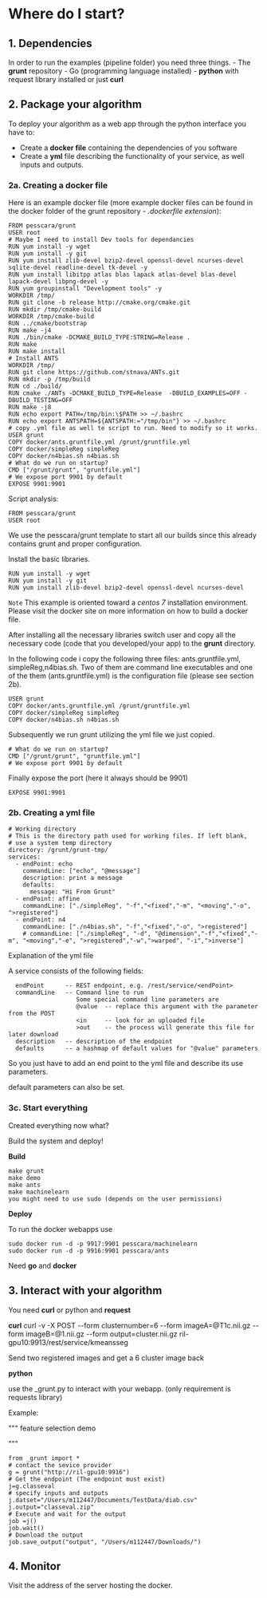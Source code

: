 # Where do I start?

## 1. Dependencies

In order to run the examples (pipeline folder) you need three things.
    - The **grunt** repository 
    - Go (programming language installed)
    - **python** with request library installed or just **curl**

## 2. Package your algorithm

To deploy your algorithm as a web app through the python interface you have to:
- Create a **docker file** containing the dependencies of you software
- Create a **yml** file describing the functionality of your service, as well inputs and outputs.

### 2a. Creating a docker file

Here is an example docker file (more example docker files can be found in the docker folder of the grunt repository - *.dockerfile extension*):

    FROM pesscara/grunt
    USER root
    # Maybe I need to install Dev tools for dependancies
    RUN yum install -y wget
    RUN yum install -y git
    RUN yum install zlib-devel bzip2-devel openssl-devel ncurses-devel sqlite-devel readline-devel tk-devel -y
    RUN yum install libitpp atlas blas lapack atlas-devel blas-devel lapack-devel libpng-devel -y
    RUN yum groupinstall "Development tools" -y
    WORKDIR /tmp/
    RUN git clone -b release http://cmake.org/cmake.git
    RUN mkdir /tmp/cmake-build
    WORKDIR /tmp/cmake-build
    RUN ../cmake/bootstrap
    RUN make -j4
    RUN ./bin/cmake -DCMAKE_BUILD_TYPE:STRING=Release .
    RUN make
    RUN make install
    # Install ANTS
    WORKDIR /tmp/
    RUN git clone https://github.com/stnava/ANTs.git
    RUN mkdir -p /tmp/build
    RUN cd ./build/
    RUN cmake ./ANTs -DCMAKE_BUILD_TYPE=Release  -DBUILD_EXAMPLES=OFF -DBUILD_TESTING=OFF
    RUN make -j8
    RUN echo export PATH=/tmp/bin:\$PATH >> ~/.bashrc
    RUN echo export ANTSPATH=${ANTSPATH:="/tmp/bin"} >> ~/.bashrc
    # copy .yml file as well te script to run. Need to modify so it works.
    USER grunt
    COPY docker/ants.gruntfile.yml /grunt/gruntfile.yml
    COPY docker/simpleReg simpleReg
    COPY docker/n4bias.sh n4bias.sh
    # What do we run on startup?
    CMD ["/grunt/grunt", "gruntfile.yml"]
    # We expose port 9901 by default
    EXPOSE 9901:9901

Script analysis: 

    FROM pesscara/grunt
    USER root

We use the pesscara/grunt template to start all our builds since this already contains grunt and proper configuration.

Install the basic libraries. 

    RUN yum install -y wget
    RUN yum install -y git
    RUN yum install zlib-devel bzip2-devel openssl-devel ncurses-devel 


`Note` This example is oriented toward a *centos 7* installation environment. 
Please visit the docker site on more information on how to build a docker file. 

After installing all the necessary libraries  switch user and copy all the necessary code (code that you developed/your app) to the **grunt** directory.

In the following code i copy the following three files: ants.gruntfile.yml, simpleReg,n4bias.sh. Two of them are command line executables and one of the them (ants.gruntfile.yml) is the configuration file (please see section 2b).

    USER grunt
    COPY docker/ants.gruntfile.yml /grunt/gruntfile.yml
    COPY docker/simpleReg simpleReg
    COPY docker/n4bias.sh n4bias.sh

Subsequently we run grunt utilizing the yml file we just copied. 

    # What do we run on startup?
    CMD ["/grunt/grunt", "gruntfile.yml"]
    # We expose port 9901 by default

Finally expose the port (here it always should be 9901)

    EXPOSE 9901:9901

### 2b. Creating a yml file

    # Working directory
    # This is the directory path used for working files. If left blank,
    # use a system temp directory
    directory: /grunt/grunt-tmp/
    services:
      - endPoint: echo
        commandLine: ["echo", "@message"]
        description: print a message
        defaults:
          message: "Hi From Grunt"
      - endPoint: affine
        commandLine: ["./simpleReg", "-f","<fixed","-m", "<moving","-o", ">registered"]
      - endPoint: n4
        commandLine: ["./n4bias.sh", "-f","<fixed","-o", ">registered"]
        # commandLine: ["./simpleReg", "-d", "@dimension","-f","<fixed","-m", "<moving","-e", ">registered","-w",">warped", "-i",">inverse"]


Explanation of the yml file 

A service consists of the following fields:

      endPoint      -- REST endpoint, e.g. /rest/service/<endPoint>
      commandLine   -- Command line to run
                       Some special command line parameters are
                       @value  -- replace this argument with the parameter from the POST
                       <in     -- look for an uploaded file
                       >out    -- the process will generate this file for later download
      description   -- description of the endpoint
      defaults      -- a hashmap of default values for "@value" parameters

So you just have to add an end point to the yml file and describe its use parameters. 

default parameters can also be set. 

### 3c. Start everything 

Created everything now what?

Build the system and deploy! 

**Build**

    make grunt 
    make demo
    make ants
    make machinelearn
    you might need to use sudo (depends on the user permissions)

**Deploy**

To run the docker webapps use

    sudo docker run -d -p 9917:9901 pesscara/machinelearn
    sudo docker run -d -p 9916:9901 pesscara/ants


Need **go** and **docker**

## 3. Interact with your algorithm

You need **curl** or python and **request**


**curl**
    curl -v -X POST --form clusternumber=6 --form imageA=@T1c.nii.gz --form imageB=@1.nii.gz --form output=cluster.nii.gz ril-gpu10:9913/rest/service/kmeansseg

Send two registered images and get a 6 cluster image back

**python**

use the _grunt.py to interact with your webapp. (only requirement is requests library)


Example:

"""
feature selection demo

"""

    from _grunt import *
    # contact the sevice provider
    g = grunt("http://ril-gpu10:9916")
    # Get the endpoint (The endpoint must exist)
    j=g.classeval
    # specify inputs and outputs
    j.datset="/Users/m112447/Documents/TestData/diab.csv"
    j.output="classeval.zip"
    # Execute and wait for the output
    job =j()
    job.wait()
    # Download the output
    job.save_output("output", "/Users/m112447/Downloads/")

## 4. Monitor 

Visit the address of the server hosting the docker. 





